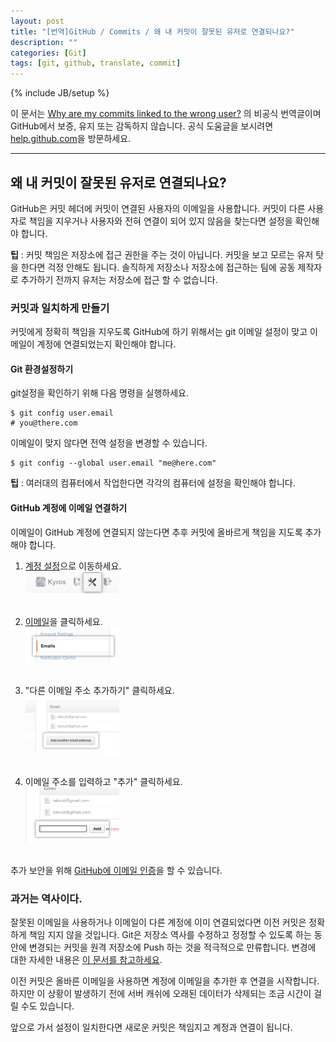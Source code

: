 ```yaml
---
layout: post
title: "[번역]GitHub / Commits / 왜 내 커밋이 잘못된 유저로 연결되나요?"
description: ""
categories: [Git]
tags: [git, github, translate, commit]
---
```

{% include JB/setup %}

이 문서는 [Why are my commits linked to the wrong user?](https://help.github.com/articles/why-are-my-commits-linked-to-the-wrong-user) 의 비공식 번역글이며 GitHub에서 보증, 유지 또는 감독하지 않습니다. 공식 도움글을 보시려면 [help.github.com](https://help.github.com)을 방문하세요.

---

## 왜 내 커밋이 잘못된 유저로 연결되나요?

GitHub은 커밋 헤더에 커밋이 연결된 사용자의 이메일을 사용합니다. 커밋이 다른 사용자로 책임을 지우거나 사용자와 전혀 연결이 되어 있지 않음을 찾는다면 설정을 확인해야 합니다. 

<div class="alert-info"><strong>팁</strong> : 커밋 책임은 저장소에 접근 권한을 주는 것이 아닙니다. 커밋을 보고 모르는 유저 탓을 한다면 걱정 안해도 됩니다. 솔직하게 저장소나 저장소에 접근하는 팀에 공동 제작자로 추가하기 전까지 유저는 저장소에 접근 할 수 없습니다.</div>

### 커밋과 일치하게 만들기

커밋에게 정확히 책임을 지우도록 GitHub에 하기 위해서는 git 이메일 설정이 맞고 이메일이 계정에 연결되었는지 확인해야 합니다.

#### Git 환경설정하기

git설정을 확인하기 위해 다음 명령을 실행하세요.

	$ git config user.email
	# you@there.com

이메일이 맞지 않다면 전역 설정을 변경할 수 있습니다.

	$ git config --global user.email "me@here.com"

<div class="alert-info"><strong>팁</strong> : 여러대의 컴퓨터에서 작업한다면 각각의 컴퓨터에 설정을 확인해야 합니다.</div>

#### GitHub 계정에 이메일 연결하기

이메일이 GitHub 계정에 연결되지 않는다면 추후 커밋에 올바르게 책임을 지도록 추가해야 합니다.

1. [계정 설정](https://github.com/settings)으로 이동하세요.<br/><img src="/../../../../image/2013/userbar-account-settings.png" alt="Account settings button" style="width: 150px;"/><br/><br/>

2. [이메일](https://github.com/settings/emails)을 클릭하세요.<br/><img src="/../../../../image/2013/settings-sidebar-emails.png" alt="Account settings button" style="width: 150px;"/><br/><br/>

3. "다른 이메일 주소 추가하기" 클릭하세요.<br/><img src="/../../../../image/2013/settings-email-add-another-email-address.png" alt="Email addition button" style="width: 150px;"/><br/><br/>

4. 이메일 주소를 입력하고 "추가" 클릭하세요.<br/><img src="/../../../../image/2013/settings-email-add-form.png" alt="Add email button" style="width: 150px;"/><br/><br/>

추가 보안을 위해 [GitHub에 이메일 인증](https://help.github.com/articles/setting-up-email-verification)을 할 수 있습니다.

### 과거는 역사이다.

잘못된 이메일을 사용하거나 이메일이 다른 계정에 이미 연결되었다면 이전 커밋은 정확하게 책임 지지 않을 것입니다. Git은 저장소 역사를 수정하고 정정할 수 있도록 하는 동안에 변경되는 커밋을 원격 저장소에 Push 하는 것을 적극적으로 만류합니다. 변경에 대한 자세한 내용은 [이 문서를 참고하세요](https://help.github.com/articles/changing-author-info).

이전 커밋은 올바른 이메일을 사용하면 계정에 이메일을 추가한 후 연결을 시작합니다. 하지만 이 상황이 발생하기 전에 서버 캐쉬에 오래된 데이터가 삭제되는 조금 시간이 걸릴 수도 있습니다.

앞으로 가서 설정이 일치한다면 새로운 커밋은 책임지고 계정과 연결이 됩니다.